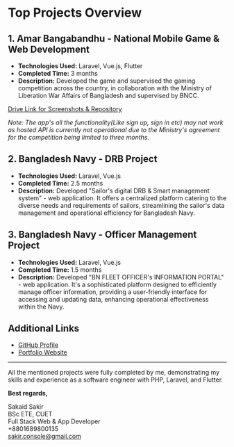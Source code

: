 # Top Projects Overview

## 1. Amar Bangabandhu - National Mobile Game & Web Development

- **Technologies Used:** Laravel, Vue.js, Flutter
- **Completed Time:** 3 months
- **Description:** Developed the game and supervised the gaming competition across the country, in collaboration with the Ministry of Liberation War Affairs of Bangladesh and supervised by BNCC.

[Drive Link for Screenshots & Repository](https://drive.google.com/file/d/1zABh3bvIofDrXo_TRQL5Wnuidjw8S_BF/view)

_Note: The app's all the functionality(Like sign up, sign in etc) may not work as hosted API is currently not operational due to the Ministry's agreement for the competition being limited to three months._

## 2. Bangladesh Navy - DRB Project

- **Technologies Used:** Laravel, Vue.js
- **Completed Time:** 2.5 months
- **Description:** Developed "Sailor's digital DRB & Smart management system" - web application. It offers a centralized platform catering to the diverse needs and requirements of sailors, streamlining the sailor's data management and operational efficiency for Bangladesh Navy.

## 3. Bangladesh Navy - Officer Management Project

- **Technologies Used:** Laravel, Vue.js
- **Completed Time:** 1.5 months
- **Description:** Developed "BN FLEET OFFICER's INFORMATION PORTAL" - web application. It's a sophisticated platform designed to efficiently manage officer information, providing a user-friendly interface for accessing and updating data, enhancing operational effectiveness within the Navy.

## Additional Links

- [GitHub Profile](https://www.github.com/sakir-console)
- [Portfolio Website](https://sakir-console.github.io)

---

All the mentioned projects were fully completed by me, demonstrating my skills and experience as a software engineer with PHP, Laravel, and Flutter.

**Best regards,**

Sakaid Sakir  
BSc ETE, CUET  
Full Stack Web & App Developer  
+8801689800135  
sakir.console@gmail.com
